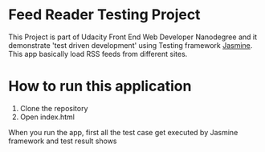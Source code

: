 # Feed Reader Testing Project

This Project is part of Udacity Front End Web Developer Nanodegree and it demonstrate 'test driven development' using  Testing framework [Jasmine](http://jasmine.github.io/). This app basically load RSS feeds from different sites.

# How to run this application
1. Clone the repository
2. Open index.html 

When you run the app, first all the test case get executed by Jasmine framework and test result shows
